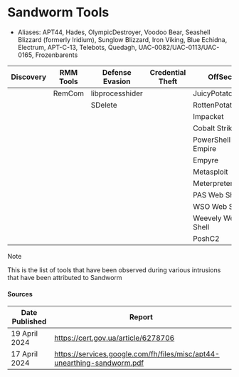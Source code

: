 # Sandworm Tools
- Aliases: APT44, Hades, OlympicDestroyer, Voodoo Bear, Seashell Blizzard (formerly Iridium), Sunglow Blizzard, Iron Viking, Blue Echidna, Electrum, APT-C-13, Telebots, Quedagh, UAC-0082/UAC-0113/UAC-0165, Frozenbarents

| Discovery | RMM Tools | Defense Evasion | Credential Theft | OffSec | Networking | LOLBAS | Exfiltration |
|---|---|---|---|---|---|---|---|
| | RemCom | libprocesshider | | JuicyPotatoNG | Chisel | | |
| | | SDelete | | RottenPotatoNG | Pivotnacci | | |
| | | | | Impacket | ReGeorg | | |
| | | | | Cobalt Strike | | | |
| | | | | PowerShell Empire | | | |
| | | | | Empyre | | | |
| | | | | Metasploit | | | |
| | | | | Meterpreter | | | |
| | | | | PAS Web Shell | | | |
| | | | | WSO Web Shell | | | |
| | | | | Weevely Web Shell | | | |
| | | | | PoshC2 | | | |

> [!NOTE]
> This is the list of tools that have been observed during various intrusions that have been attributed to Sandworm

#### Sources
| Date Published | Report |
|---|---|
| 19 April 2024	| https://cert.gov.ua/article/6278706 |
| 17 April 2024	| https://services.google.com/fh/files/misc/apt44-unearthing-sandworm.pdf |

